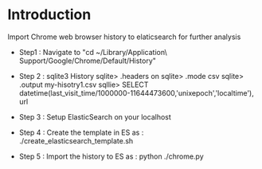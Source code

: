# Introduction
Import Chrome web browser history to elaticsearch for further analysis

- Step1 :  Navigate to "cd ~/Library/Application\ Support/Google/Chrome/Default/History"

- Step 2 : sqlite3 History
           sqlite> .headers on
           sqlite> .mode csv
           sqlite> .output my-hisotry1.csv
           sqllie> SELECT datetime(last_visit_time/1000000-11644473600,'unixepoch','localtime'), url 
- Step 3 : Setup ElasticSearch on your localhost
- Step 4 : Create the template in ES as : ./create_elasticsearch_template.sh
- Step 5 : Import the history to ES as : python ./chrome.py
